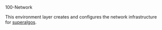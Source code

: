  100-Network

This environment layer creates and configures the network infrastructure
for [superalgos](https://superalgos.org).